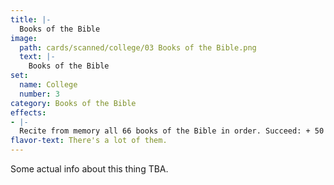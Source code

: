 ```yaml
---
title: |-
  Books of the Bible
image: 
  path: cards/scanned/college/03 Books of the Bible.png
  text: |-
    Books of the Bible
set:
  name: College
  number: 3
category: Books of the Bible
effects: 
- |-
  Recite from memory all 66 books of the Bible in order. Succeed: + 50 Bible points Fail: - 100 Bible points
flavor-text: There's a lot of them.
---
```

Some actual info about this thing TBA.
